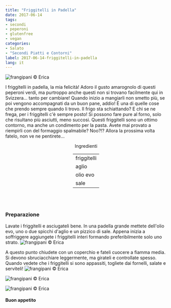 ```yaml
---
title: "Friggitelli in Padella"
date: 2017-06-14
tags:
- secondi 
- peperoni
- glutenfree
- vegan
categories:
- Salato
- "Secondi Piatti e Contorni"
label: 2017-06-14-friggitelli-in-padella
lang: it
---
```

![](header.jpg "frangipani © Erica")

I friggitelli in padella, la mia felicità! Adoro il gusto amarognolo di questi peperoni verdi, ma purtroppo anche questi non si trovano facilmente qui in Svizzera... tanto per cambiare! Quando inizio a mangiarli non smetto più, se poi vengono accompagnati da un buon pane, addio! È una di quelle cose che prendo sempre quando li trovo. Il frigo sta schiattando? E chi se ne frega, per i friggitelli c'è sempre posto! Si possono fare pure al forno, solo che risultano più asciutti, meno succosi. Questi friggitelli sono un ottimo contorno, ma anche un condimento per la pasta. Avete mai provato a riempirli con del formaggio spalmabile? Noo?!? Allora la prossima volta fatelo, non ve ne pentirete...

<div id="wrapper" style="text-align: center">
  <div id="yourdiv" style="display: inline-block;">
    <div class="ingredients">
      <div class="ingredients-title">Ingredienti</div>
      <table>
        <tbody>
          <tr>
            <td>friggitelli</td>
          </tr>
          <tr>
            <td>aglio</td>
          </tr>
          <tr>
            <td>olio evo</td>
          </tr>
          <tr>
            <td>sale</td>
          </tr>
        </tbody>
      </table>
      <br></br>
    </div>
  </div>
</div>


<h3>
  <font color="grey">
    <i class="fa fa-cogs"></i>
  </font> Preparazione
</h3>

Lavate i friggitelli e asciugateli bene. In una padella grande mettete dell'olio evo, uno o due spicchi d'aglio e un pizzico di sale. Appena inizia a soffriggere aggiungete i friggitelli interi formando preferibilmente solo uno strato.
![](padella.jpg "frangipani © Erica")

A questo punto chiudete con un coperchio e fateli cuocere a fiamma media. Si devono sbruciacchiare leggermente, ma girateli e controllate spesso. Quando vedete che i friggitelli si sono appassiti, togliete dai fornelli, salate e serviteli!
![](risultato1.jpg "frangipani © Erica")

![](risultato2.jpg "frangipani © Erica")

![](risultato3.jpg "frangipani © Erica")

<h4>Buon appetito
  <font color="red">
    <i class="fa fa-smile-o"></i>
  </font>
</h4>
